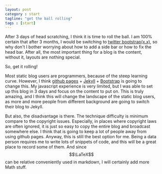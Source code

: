 ```yaml
---
layout: post
category : start
tagline: "get the ball rolling"
tags : [start]
---
```


After 3 days of head scratching, I think it is time to roll the ball. I am 100% certain that after 3 months, I would be switching to [twitter bootstrap(x.x)](http://getbootstrap.com/2.3.2/), so why don't I bother worrying about how to add a side bar or how to fix the head bar. After all, the most important thing for a blog is the content, without it, layouts are nothing special.

So, get it rolling!

<!--more-->

Most static blog users are programmers, because of the steep learning curve. However, I think [github pages](http://pages.github.com/) + [Jekyll](http://jekyllrb.com/) + [Bootstrap](http://getbootstrap.com/2.3.2/) is going to change this.
My javascript experience is very limited, but I was able to set up this blog in 3 days and focus on the content to put on.
This is truly amazing, and I think this will change the landscape of the static blog users, as more and more people from different background are going to switch their blog to Jekyll.
 
But also, the disadvantage is there. The technique difficulty is minimum compare to the copyright issues. Especially, in places where copyright laws are often ignored, it is just so easy to copy the entire blog and broadcast somewhere else. I think that is going to keep a lot of people away from using github pages. Anyway, this is still the best option for me. Being a data person requires me to write lots of snippets of code, and this will be a great place to record some of them. And since $$\LaTeX$$ can be relative conveniently used in markdown, I will certainly add more Math stuff.

<iframe
  width="600"
  height="450"
  frameborder="0" style="border:0"
  src="https://www.google.com/maps/embed/v1/view?key=AIzaSyAw274ppqEYwn5g_hvM7GZRDTcmgbfAbc0
    &center=37.4218,-122.0840
    &zoom=18
    &maptype=satellite
    >
</iframe>
